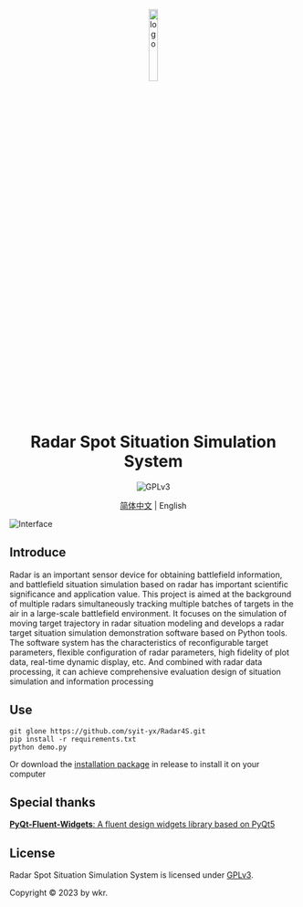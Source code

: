 <p align="center">
  <img width="18%" align="center" src="https://pic1.imgdb.cn/item/646f56faf024cca173cb4de0.jpg" alt="logo">
</p>
  <h1 align="center">
  Radar Spot Situation Simulation System
</h1>

<p align="center">
  <!-- <a style="text-decoration:none">
    <img src="https://img.shields.io/badge/Platform-Win32%20|%20Linux%20|%20macOS-blue?color=#4ec820" alt="Platform Win32 | Linux | macOS"/>
  </a> -->
  <a style="text-decoration:none">
    <img src="https://img.shields.io/badge/License-GPLv3-blue?color=#4ec820" alt="GPLv3"/>
  </a>
</p>

<p align="center">
<a href="README.md">简体中文</a> | English
</p>

![Interface](https://pic1.imgdb.cn/item/646f5aecf024cca173d2a871.jpg)


## Introduce

Radar is an important sensor device for obtaining battlefield information, and battlefield situation simulation based on radar has important scientific significance and application value. This project is aimed at the background of multiple radars simultaneously tracking multiple batches of targets in the air in a large-scale battlefield environment. It focuses on the simulation of moving target trajectory in radar situation modeling and develops a radar target situation simulation demonstration software based on Python tools. The software system has the characteristics of reconfigurable target parameters, flexible configuration of radar parameters, high fidelity of plot data, real-time dynamic display, etc. And combined with radar data processing, it can achieve comprehensive evaluation design of situation simulation and information processing

## Use

```commandline
git glone https://github.com/syit-yx/Radar4S.git
pip install -r requirements.txt
python demo.py
```
Or download the [installation package](https://github.com/syit-yx/Radar4S/releases/tag/v1.4) in release to install it on your computer


## Special thanks

[**PyQt-Fluent-Widgets**: A fluent design widgets library based on PyQt5](https://github.com/zhiyiYo/PyQt-Fluent-Widgets)

## License

Radar Spot Situation Simulation System is licensed under [GPLv3](./LICENSE).

Copyright © 2023 by wkr.